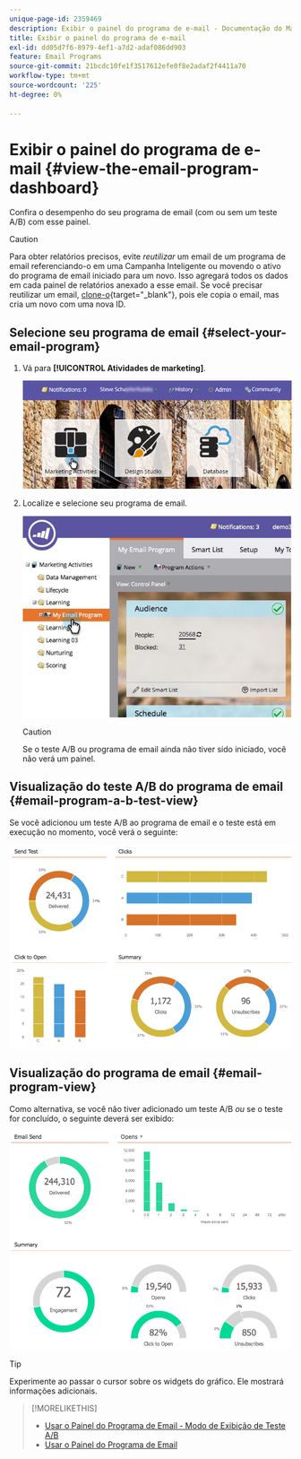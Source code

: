 ```yaml
---
unique-page-id: 2359469
description: Exibir o painel do programa de e-mail - Documentação do Marketo - Documentação do produto
title: Exibir o painel do programa de e-mail
exl-id: dd05d7f6-8979-4ef1-a7d2-adaf086dd903
feature: Email Programs
source-git-commit: 21bcdc10fe1f3517612efe0f8e2adaf2f4411a70
workflow-type: tm+mt
source-wordcount: '225'
ht-degree: 0%

---
```


# Exibir o painel do programa de e-mail {#view-the-email-program-dashboard}

Confira o desempenho do seu programa de email (com ou sem um teste A/B) com esse painel.

>[!CAUTION]
>
>Para obter relatórios precisos, evite _reutilizar_ um email de um programa de email referenciando-o em uma Campanha Inteligente ou movendo o ativo do programa de email iniciado para um novo. Isso agregará todos os dados em cada painel de relatórios anexado a esse email. Se você precisar reutilizar um email, [clone-o](/help/marketo/product-docs/core-marketo-concepts/programs/working-with-programs/clone-an-asset-in-a-program.md){target="_blank"}, pois ele copia o email, mas cria um novo com uma nova ID.

## Selecione seu programa de email {#select-your-email-program}

1. Vá para **[!UICONTROL Atividades de marketing]**.

   ![](assets/login-marketing-activities.png)

1. Localize e selecione seu programa de email.

   ![](assets/selectemailprogram.jpg)

   >[!CAUTION]
   >
   >Se o teste A/B ou programa de email ainda não tiver sido iniciado, você não verá um painel.

## Visualização do teste A/B do programa de email {#email-program-a-b-test-view}

Se você adicionou um teste A/B ao programa de email e o teste está em execução no momento, você verá o seguinte:

![](assets/image2014-9-12-14-3a2-3a25.png)

## Visualização do programa de email {#email-program-view}

Como alternativa, se você não tiver adicionado um teste A/B _ou_ se o teste for concluído, o seguinte deverá ser exibido:

![](assets/image2014-9-12-14-3a3-3a3.png)

>[!TIP]
>
>Experimente ao passar o cursor sobre os widgets do gráfico. Ele mostrará informações adicionais.

>[!MORELIKETHIS]
>
>* [Usar o Painel do Programa de Email - Modo de Exibição de Teste A/B](/help/marketo/product-docs/email-marketing/email-programs/email-program-actions/email-test-a-b-test/use-the-email-program-dashboard-a-b-test-view.md)
>* [Usar o Painel do Programa de Email](/help/marketo/product-docs/email-marketing/email-programs/email-program-data/use-the-email-program-dashboard.md)
